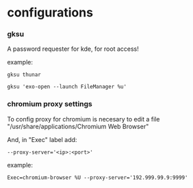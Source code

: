 # configurations

### gksu
A password requester for kde, for root access!

example:

```
gksu thunar

gksu 'exo-open --launch FileManager %u'
```

### chromium proxy settings
To config proxy for chromium is necesary to edit a file "/usr/share/applications/Chromium Web Browser"

And, in "Exec" label add:

```
--proxy-server='<ip>:<port>'
```

example:

```
Exec=chromium-browser %U --proxy-server='192.999.99.9:9999'
``` 


